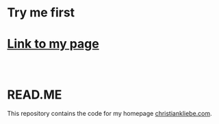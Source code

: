 # Try me first

<h1>

**[Link to my page](https://www.christian.kliebe.com)**

</h1>

<br>

# READ.ME

This repository contains the code for my homepage
[christiankliebe.com](https://www.christian.kliebe.com).